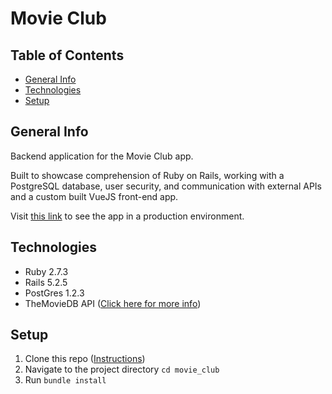 # Movie Club

## Table of Contents
* [General Info](#general-info)
* [Technologies](#technologies)
* [Setup](#setup)

## General Info
Backend application for the Movie Club app.

Built to showcase comprehension of Ruby on Rails, working with a PostgreSQL database, user security, and communication with external APIs and a custom built VueJS front-end app.

Visit [this link](https://immense-mountain-08471.herokuapp.com/) to see the app in a production environment.

## Technologies
* Ruby 2.7.3
* Rails 5.2.5
* PostGres 1.2.3
* TheMovieDB API ([Click here for more info](https://developers.themoviedb.org/3/getting-started/introduction))

## Setup
1) Clone this repo ([Instructions](https://docs.github.com/en/github/creating-cloning-and-archiving-repositories/cloning-a-repository))
2) Navigate to the project directory `cd movie_club`
3) Run `bundle install`
